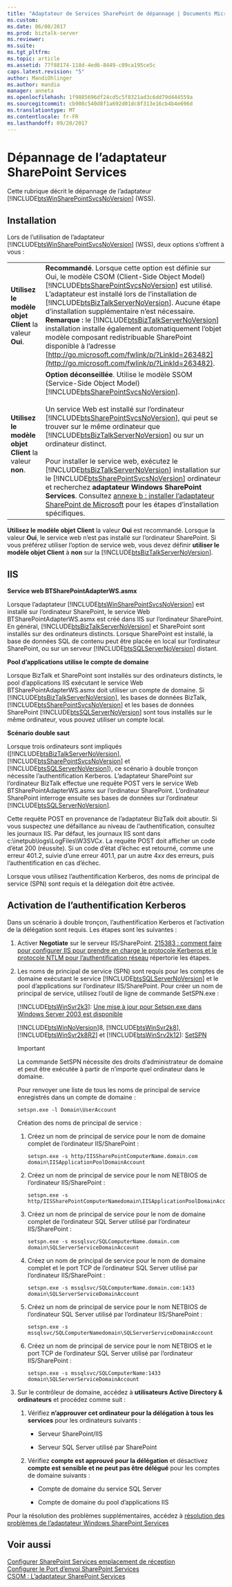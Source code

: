 ```yaml
---
title: "Adaptateur de Services SharePoint de dépannage | Documents Microsoft"
ms.custom: 
ms.date: 06/08/2017
ms.prod: biztalk-server
ms.reviewer: 
ms.suite: 
ms.tgt_pltfrm: 
ms.topic: article
ms.assetid: 77f88174-118d-4ed6-8449-c89ca195ce5c
caps.latest.revision: "5"
author: MandiOhlinger
ms.author: mandia
manager: anneta
ms.openlocfilehash: 1f9885696df24cd5c5f8321ad3c6dd79d444559a
ms.sourcegitcommit: cb908c540d8f1a692d01dc8f313e16cb4b4e696d
ms.translationtype: MT
ms.contentlocale: fr-FR
ms.lasthandoff: 09/20/2017
---
```

# <a name="troubleshooting-sharepoint-services-adapter"></a>Dépannage de l’adaptateur SharePoint Services
Cette rubrique décrit le dépannage de l’adaptateur [!INCLUDE[btsWinSharePointSvcsNoVersion](../includes/btswinsharepointsvcsnoversion-md.md)] (WSS).  
  
## <a name="installation"></a>Installation  
 Lors de l’utilisation de l’adaptateur [!INCLUDE[btsWinSharePointSvcsNoVersion](../includes/btswinsharepointsvcsnoversion-md.md)] (WSS), deux options s’offrent à vous :  
  
|||  
|-|-|  
|**Utilisez le modèle objet Client** la valeur **Oui**.|**Recommandé**. Lorsque cette option est définie sur Oui, le modèle CSOM (Client-Side Object Model) [!INCLUDE[btsSharePointSvcsNoVersion](../includes/btssharepointsvcsnoversion-md.md)] est utilisé. L’adaptateur est installé lors de l’installation de [!INCLUDE[btsBizTalkServerNoVersion](../includes/btsbiztalkservernoversion-md.md)]. Aucune étape d’installation supplémentaire n’est nécessaire. **Remarque :** le [!INCLUDE[btsBizTalkServerNoVersion](../includes/btsbiztalkservernoversion-md.md)] installation installe également automatiquement l’objet modèle composant redistribuable SharePoint disponible à l’adresse [http://go.microsoft.com/fwlink/p/?LinkId=263482](http://go.microsoft.com/fwlink/p/?LinkId=263482).|  
|**Utilisez le modèle objet Client** la valeur **non**.|**Option déconseillée**. Utilise le modèle SSOM (Service-Side Object Model) [!INCLUDE[btsSharePointSvcsNoVersion](../includes/btssharepointsvcsnoversion-md.md)].<br /><br /> Un service Web est installé sur l’ordinateur [!INCLUDE[btsSharePointSvcsNoVersion](../includes/btssharepointsvcsnoversion-md.md)], qui peut se trouver sur le même ordinateur que [!INCLUDE[btsBizTalkServerNoVersion](../includes/btsbiztalkservernoversion-md.md)] ou sur un ordinateur distinct.<br /><br /> Pour installer le service web, exécutez le [!INCLUDE[btsBizTalkServerNoVersion](../includes/btsbiztalkservernoversion-md.md)] installation sur le [!INCLUDE[btsSharePointSvcsNoVersion](../includes/btssharepointsvcsnoversion-md.md)] ordinateur et recherchez **adaptateur Windows SharePoint Services**. Consultez [annexe b : installer l’adaptateur SharePoint de Microsoft](../install-and-config-guides/appendix-b-install-the-microsoft-sharepoint-adapter.md) pour les étapes d’installation spécifiques.|  
  
 **Utilisez le modèle objet Client** la valeur **Oui** est recommandé. Lorsque la valeur **Oui**, le service web n’est pas installé sur l’ordinateur SharePoint. Si vous préférez utiliser l’option de service web, vous devez définir **utiliser le modèle objet Client** à **non** sur la [!INCLUDE[btsBizTalkServerNoVersion](../includes/btsbiztalkservernoversion-md.md)].  
  
## <a name="iis"></a>IIS  
 **Service web BTSharePointAdapterWS.asmx**  
  
 Lorsque l’adaptateur [!INCLUDE[btsWinSharePointSvcsNoVersion](../includes/btswinsharepointsvcsnoversion-md.md)] est installé sur l’ordinateur SharePoint, le service Web BTSharePointAdapterWS.asmx est créé dans IIS sur l’ordinateur SharePoint. En général, [!INCLUDE[btsBizTalkServerNoVersion](../includes/btsbiztalkservernoversion-md.md)] et SharePoint sont installés sur des ordinateurs distincts. Lorsque SharePoint est installé, la base de données SQL de contenu peut être placée en local sur l’ordinateur SharePoint, ou sur un serveur [!INCLUDE[btsSQLServerNoVersion](../includes/btssqlservernoversion-md.md)] distant.  
  
 **Pool d’applications utilise le compte de domaine**  
  
 Lorsque BizTalk et SharePoint sont installés sur des ordinateurs distincts, le pool d’applications IIS exécutant le service Web BTSharePointAdapterWS.asmx doit utiliser un compte de domaine. Si [!INCLUDE[btsBizTalkServerNoVersion](../includes/btsbiztalkservernoversion-md.md)], les bases de données BizTalk, [!INCLUDE[btsSharePointSvcsNoVersion](../includes/btssharepointsvcsnoversion-md.md)] et les bases de données SharePoint [!INCLUDE[btsSQLServerNoVersion](../includes/btssqlservernoversion-md.md)] sont tous installés sur le même ordinateur, vous pouvez utiliser un compte local.  
  
 **Scénario double saut**  
  
 Lorsque trois ordinateurs sont impliqués ([!INCLUDE[btsBizTalkServerNoVersion](../includes/btsbiztalkservernoversion-md.md)], [!INCLUDE[btsSharePointSvcsNoVersion](../includes/btssharepointsvcsnoversion-md.md)] et [!INCLUDE[btsSQLServerNoVersion](../includes/btssqlservernoversion-md.md)]), ce scénario à double tronçon nécessite l’authentification Kerberos. L’adaptateur SharePoint sur l’ordinateur BizTalk effectue une requête POST vers le service Web BTSharePointAdapterWS.asmx sur l’ordinateur SharePoint. L’ordinateur SharePoint interroge ensuite ses bases de données sur l’ordinateur [!INCLUDE[btsSQLServerNoVersion](../includes/btssqlservernoversion-md.md)].  
  
 Cette requête POST en provenance de l’adaptateur BizTalk doit aboutir. Si vous suspectez une défaillance au niveau de l’authentification, consultez les journaux IIS. Par défaut, les journaux IIS sont dans c:\inetpub\logs\LogFiles\W3SVC*x*. La requête POST doit afficher un code d’état 200 (réussite). Si un code d’état d’échec est retourné, comme une erreur 401.2, suivie d’une erreur 401.1, par un autre 4*xx* des erreurs, puis l’authentification en cas d’échec.  
  
 Lorsque vous utilisez l’authentification Kerberos, des noms de principal de service (SPN) sont requis et la délégation doit être activée.  
  
## <a name="enable-kerberos-authentication"></a>Activation de l’authentification Kerberos  
 Dans un scénario à double tronçon, l’authentification Kerberos et l’activation de la délégation sont requis. Les étapes sont les suivantes :  
  
1.  Activer **Negotiate** sur le serveur IIS/SharePoint. [215383 : comment faire pour configurer IIS pour prendre en charge le protocole Kerberos et le protocole NTLM pour l’authentification réseau](http://support.microsoft.com/kb/215383) répertorie les étapes.  
  
2.  Les noms de principal de service (SPN) sont requis pour les comptes de domaine exécutant le service [!INCLUDE[btsSQLServerNoVersion](../includes/btssqlservernoversion-md.md)] et le pool d’applications sur l’ordinateur IIS/SharePoint. Pour créer un nom de principal de service, utilisez l’outil de ligne de commande SetSPN.exe :  
  
     [!INCLUDE[btsWinSvr2k3](../includes/btswinsvr2k3-md.md)]: [Une mise à jour pour Setspn.exe dans Windows Server 2003 est disponible](http://support.microsoft.com/kb/970536)  
  
     [!INCLUDE[btsWinNoVersion](../includes/btswinnoversion-md.md)]8, [!INCLUDE[btsWinSvr2k8](../includes/btswinsvr2k8-md.md)], [!INCLUDE[btsWinSvr2k8R2](../includes/btswinsvr2k8r2-md.md)] et [!INCLUDE[btsWinSrv2k12](../includes/btswinsrv2k12-md.md)]: [SetSPN](http://technet.microsoft.com/library/cc731241.aspx)  
  
    > [!IMPORTANT]
    >  La commande SetSPN nécessite des droits d’administrateur de domaine et peut être exécutée à partir de n’importe quel ordinateur dans le domaine.  
  
     Pour renvoyer une liste de tous les noms de principal de service enregistrés dans un compte de domaine :  
  
    ```  
    setspn.exe -l Domain\UserAccount  
    ```  
  
     Création des noms de principal de service :  
  
    1.  Créez un nom de principal de service pour le nom de domaine complet de l’ordinateur IIS/SharePoint :  
  
        ```  
        setspn.exe -s http/IISSharePointComputerName.domain.com domain\IISApplicationPoolDomainAccount  
        ```  
  
    2.  Créez un nom de principal de service pour le nom NETBIOS de l’ordinateur IIS/SharePoint :  
  
        ```  
        setspn.exe -s http/IISSharePointComputerNamedomain\IISApplicationPoolDomainAccount  
        ```  
  
    3.  Créez un nom de principal de service pour le nom de domaine complet de l’ordinateur SQL Server utilisé par l’ordinateur IIS/SharePoint :  
  
        ```  
        setspn.exe -s mssqlsvc/SQLComputerName.domain.com domain\SQLServerServiceDomainAccount  
        ```  
  
    4.  Créez un nom de principal de service pour le nom de domaine complet et le port TCP de l’ordinateur SQL Server utilisé par l’ordinateur IIS/SharePoint :  
  
        ```  
        setspn.exe -s mssqlsvc/SQLComputerName.domain.com:1433 domain\SQLServerServiceDomainAccount  
        ```  
  
    5.  Créez un nom de principal de service pour le nom NETBIOS de l’ordinateur SQL Server utilisé par l’ordinateur IIS/SharePoint :  
  
        ```  
        setspn.exe -s mssqlsvc/SQLComputerNamedomain\SQLServerServiceDomainAccount  
        ```  
  
    6.  Créez un nom de principal de service pour le nom NETBIOS et le port TCP de l’ordinateur SQL Server utilisé par l’ordinateur IIS/SharePoint :  
  
        ```  
        setspn.exe -s mssqlsvc/SQLComputerName:1433 domain\SQLServerServiceDomainAccount  
        ```  
  
3.  Sur le contrôleur de domaine, accédez à **utilisateurs Active Directory & ordinateurs** et procédez comme suit :  
  
    1.  Vérifiez **n’approuver cet ordinateur pour la délégation à tous les services** pour les ordinateurs suivants :  
  
        -   Serveur SharePoint/IIS  
  
        -   Serveur SQL Server utilisé par SharePoint  
  
    2.  Vérifiez **compte est approuvé pour la délégation** et désactivez **compte est sensible et ne peut pas être délégué** pour les comptes de domaine suivants :  
  
        -   Compte de domaine du service SQL Server  
  
        -   Compte de domaine du pool d’applications IIS  
  
 Pour la résolution des problèmes supplémentaires, accédez à [résolution des problèmes de l’adaptateur Windows SharePoint Services](../core/troubleshooting-the-windows-sharepoint-services-adapter.md)  
  
## <a name="see-also"></a>Voir aussi  
 [Configurer SharePoint Services emplacement de réception](../core/configure-sharepoint-services-receive-location.md)   
 [Configurer le Port d’envoi SharePoint Services](../core/configure-sharepoint-services-send-port.md)   
 [CSOM : L’adaptateur SharePoint Services](../core/csom-sharepoint-services-adapter.md)